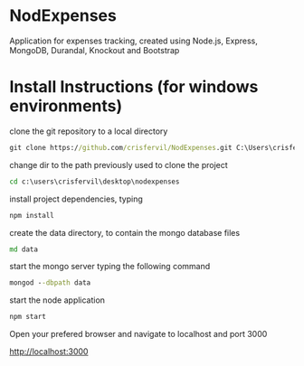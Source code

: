 NodExpenses
===========

Application for expenses tracking, created using Node.js, Express, MongoDB, Durandal, Knockout and Bootstrap


Install Instructions (for windows environments)
===============================================

clone the git repository to a local directory

``` bat
git clone https://github.com/crisfervil/NodExpenses.git C:\Users\crisfervil\Desktop\NodExpenses
```

change dir to the path previously used to clone the project

``` bat
cd c:\users\crisfervil\desktop\nodexpenses
```

install project dependencies, typing

``` bat
npm install
```

create the data directory, to contain the mongo database files

``` bat
md data
```

start the mongo server typing the following command 

``` bat
mongod --dbpath data
```

start the node application

``` bat
npm start
```
  
Open your prefered browser and navigate to localhost and port 3000

[http://localhost:3000](http://localhost:3000)
